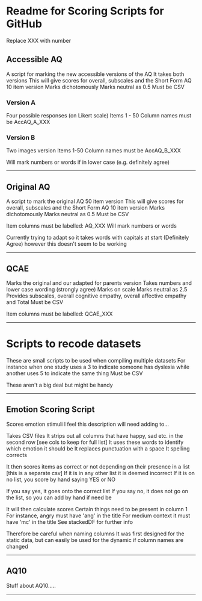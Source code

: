 # Readme for Scoring Scripts for GitHub

Replace XXX with number



## Accessible AQ
A script for marking the new accessible versions of the AQ
It takes both versions
This will give scores for overall, subscales and the Short Form AQ 10 item version
Marks dichotomously
Marks neutral as 0.5
Must be CSV

### Version A
Four possible responses (on Likert scale)
Items 1 - 50
Column names must be AccAQ_A_XXX

### Version B
Two images version
Items 1-50
Column names must be AccAQ_B_XXX

Will mark numbers or words if in lower case (e.g. definitely agree)

___

## Original AQ
A script to mark the original AQ 50 item version
This will give scores for overall, subscales and the Short Form AQ 10 item version
Marks dichotomously
Marks neutral as 0.5
Must be CSV

Item columns must be labelled: AQ_XXX
Will mark numbers or words

Currently trying to adapt so it takes words with capitals at start (Definitely Agree) however this doesn't seem to be working

___

## QCAE
Marks the original and our adapted for parents version
Takes numbers and lower case wording (strongly agree)
Marks on scale
Marks neutral as 2.5
Provides subscales, overall cognitive empathy, overall affective empathy and Total
Must be CSV

Item columns must be labelled: QCAE_XXX

___

# Scripts to recode datasets

These are small scripts to be used when compiling multiple datasets
For instance when one study uses a 3 to indicate someone has dyslexia while another uses 5 to indicate the same thing
Must be CSV

These aren't a big deal but might be handy

___

## Emotion Scoring Script

Scores emotion stimuli
I feel this description will need adding to...

Takes CSV files
It strips out all columns that have happy, sad etc. in the second row [see cols to keep for full list]
It uses these words to identify which emotion it should be
It replaces punctuation with a space
It spelling corrects

It then scores items as correct or not depending on their presence in a list [this is a separate csv]
If it is in any other list it is deemed incorrect
If it is on no list, you score by hand saying YES or NO

If you say yes, it goes onto the correct list
If you say no, it does not go on the list, so you can add by hand if need be

It will then calculate scores
Certain things need to be present in column 1
For instance, angry must have 'ang' in the title
For medium context it must have 'mc' in the title
See stackedDF for further info

Therefore be careful when naming columns
It was first designed for the static data, but can easily be used for the dynamic if column names are changed

___

## AQ10

Stuff about AQ10.....

___
